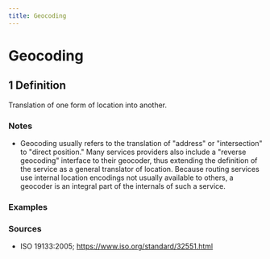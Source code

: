```yaml
---
title: Geocoding
---
```


# Geocoding

## 1 Definition

Translation of one form of location into another.

### Notes 
- Geocoding usually refers to the translation of "address" or "intersection" to "direct position." Many services providers also include a "reverse geocoding" interface to their geocoder, thus extending the definition of the service as a general translator of location. Because routing services use internal location encodings not usually available to others, a geocoder is an integral part of the internals of such a service.

### Examples 

### Sources
- ISO 19133:2005; https://www.iso.org/standard/32551.html
